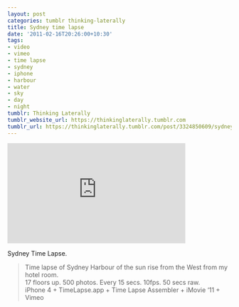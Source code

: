 ```yaml
---
layout: post
categories: tumblr thinking-laterally
title: Sydney time lapse
date: '2011-02-16T20:26:00+10:30'
tags:
- video
- vimeo
- time lapse
- sydney
- iphone
- harbour
- water
- sky
- day
- night
tumblr: Thinking Laterally
tumblr_website_url: https://thinkinglaterally.tumblr.com
tumblr_url: https://thinkinglaterally.tumblr.com/post/3324850609/sydney-time-lapse-time-lapse-of-sydney-harbour
---
```

<iframe src="https://player.vimeo.com/video/19085633?title=0&amp;byline=0&amp;portrait=0&amp;app_id=122963" width="400" height="225" frameborder="0" allow="autoplay; fullscreen" allowfullscreen title="Sydney iPhone Time Lapse"></iframe>  

Sydney Time Lapse.

> Time lapse of Sydney Harbour of the sun rise from the West from my hotel room.  
> 17 floors up. 500 photos. Every 15 secs. 10fps. 50 secs raw.&nbsp;  
> iPhone 4 + TimeLapse.app + Time Lapse Assembler + iMovie ‘11 + Vimeo&nbsp;

